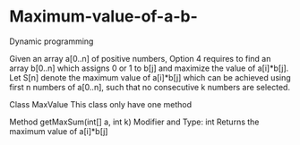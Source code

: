 # Maximum-value-of-a-b-
Dynamic programming

Given an array a[0..n] of positive numbers, 
Option 4 requires to find an array b[0..n] which assigns 0 or 1 to b[j] and maximize the value of a[i]*b[j].  
Let S[n] denote the maximum value of a[i]*b[j] which can be achieved using first n numbers of a[0..n], 
such that no consecutive k numbers are selected. 

Class MaxValue
This class only have one method

Method getMaxSum(int[] a, int k)
Modifier and Type: int
Returns the maximum value of a[i]*b[j]
